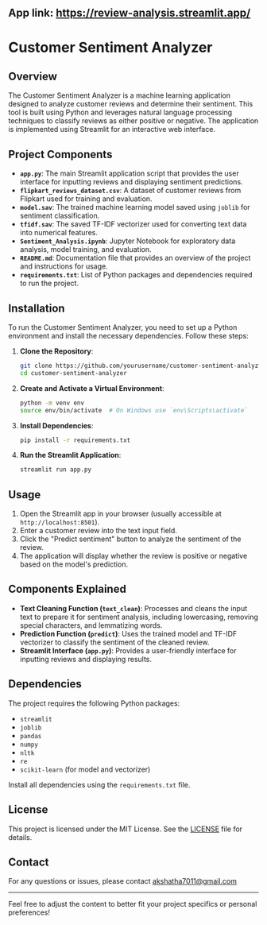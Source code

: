 App link: https://review-analysis.streamlit.app/
---

# Customer Sentiment Analyzer

## Overview

The Customer Sentiment Analyzer is a machine learning application designed to analyze customer reviews and determine their sentiment. This tool is built using Python and leverages natural language processing techniques to classify reviews as either positive or negative. The application is implemented using Streamlit for an interactive web interface.

## Project Components

- **`app.py`**: The main Streamlit application script that provides the user interface for inputting reviews and displaying sentiment predictions.
- **`flipkart_reviews_dataset.csv`**: A dataset of customer reviews from Flipkart used for training and evaluation.
- **`model.sav`**: The trained machine learning model saved using `joblib` for sentiment classification.
- **`tfidf.sav`**: The saved TF-IDF vectorizer used for converting text data into numerical features.
- **`Sentiment_Analysis.ipynb`**: Jupyter Notebook for exploratory data analysis, model training, and evaluation.
- **`README.md`**: Documentation file that provides an overview of the project and instructions for usage.
- **`requirements.txt`**: List of Python packages and dependencies required to run the project.

## Installation

To run the Customer Sentiment Analyzer, you need to set up a Python environment and install the necessary dependencies. Follow these steps:

1. **Clone the Repository**:
   ```bash
   git clone https://github.com/yourusername/customer-sentiment-analyzer.git
   cd customer-sentiment-analyzer
   ```

2. **Create and Activate a Virtual Environment**:
   ```bash
   python -m venv env
   source env/bin/activate  # On Windows use `env\Scripts\activate`
   ```

3. **Install Dependencies**:
   ```bash
   pip install -r requirements.txt
   ```

4. **Run the Streamlit Application**:
   ```bash
   streamlit run app.py
   ```

## Usage

1. Open the Streamlit app in your browser (usually accessible at `http://localhost:8501`).
2. Enter a customer review into the text input field.
3. Click the "Predict sentiment" button to analyze the sentiment of the review.
4. The application will display whether the review is positive or negative based on the model's prediction.

## Components Explained

- **Text Cleaning Function (`text_clean`)**: Processes and cleans the input text to prepare it for sentiment analysis, including lowercasing, removing special characters, and lemmatizing words.
- **Prediction Function (`predict`)**: Uses the trained model and TF-IDF vectorizer to classify the sentiment of the cleaned review.
- **Streamlit Interface (`app.py`)**: Provides a user-friendly interface for inputting reviews and displaying results.

## Dependencies

The project requires the following Python packages:

- `streamlit`
- `joblib`
- `pandas`
- `numpy`
- `nltk`
- `re`
- `scikit-learn` (for model and vectorizer)

Install all dependencies using the `requirements.txt` file.

## License

This project is licensed under the MIT License. See the [LICENSE](LICENSE) file for details.

## Contact

For any questions or issues, please contact akshatha7011@gmail.com 

---

Feel free to adjust the content to better fit your project specifics or personal preferences!

